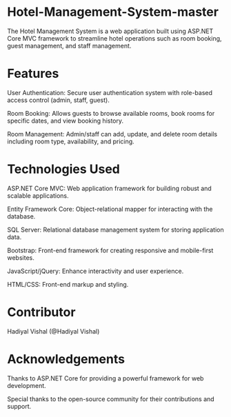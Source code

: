 # Hotel-Management-System-master
The Hotel Management System is a web application built using ASP.NET Core MVC framework to streamline hotel operations such as room booking, guest management, and staff management.

# Features

User Authentication: Secure user authentication system with role-based access control (admin, staff, guest).

Room Booking: Allows guests to browse available rooms, book rooms for specific dates, and view booking history.

Room Management: Admin/staff can add, update, and delete room details including room type, availability, and pricing.

# Technologies Used

ASP.NET Core MVC: Web application framework for building robust and scalable applications.

Entity Framework Core: Object-relational mapper for interacting with the database.

SQL Server: Relational database management system for storing application data.

Bootstrap: Front-end framework for creating responsive and mobile-first websites.

JavaScript/jQuery: Enhance interactivity and user experience.

HTML/CSS: Front-end markup and styling.

# Contributor
Hadiyal Vishal (@Hadiyal Vishal)

# Acknowledgements

Thanks to ASP.NET Core for providing a powerful framework for web development.

Special thanks to the open-source community for their contributions and support.
